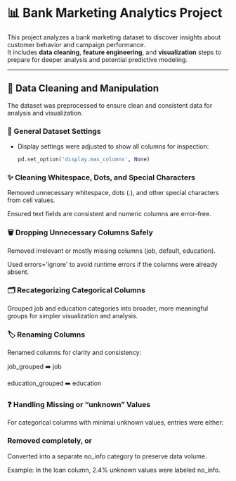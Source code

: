 # 📊 Bank Marketing Analytics Project

This project analyzes a bank marketing dataset to discover insights about customer behavior and campaign performance.  
It includes **data cleaning**, **feature engineering**, and **visualization** steps to prepare for deeper analysis and potential predictive modeling.

---

## 🧹 Data Cleaning and Manipulation

The dataset was preprocessed to ensure clean and consistent data for analysis and visualization.

### 🔧 General Dataset Settings
- Display settings were adjusted to show all columns for inspection:
  ```python
  pd.set_option('display.max_columns', None)

### ✨ Cleaning Whitespace, Dots, and Special Characters

Removed unnecessary whitespace, dots (.), and other special characters from cell values.

Ensured text fields are consistent and numeric columns are error-free.

### 🗑 Dropping Unnecessary Columns Safely

Removed irrelevant or mostly missing columns (job, default, education).

Used errors='ignore' to avoid runtime errors if the columns were already absent.

### 🗂 Recategorizing Categorical Columns

Grouped job and education categories into broader, more meaningful groups for simpler visualization and analysis.

### 🏷 Renaming Columns

Renamed columns for clarity and consistency:

job_grouped ➡️ job

education_grouped ➡️ education

### ❓ Handling Missing or “unknown” Values

For categorical columns with minimal unknown values, entries were either:

### Removed completely, or

Converted into a separate no_info category to preserve data volume.

Example: In the loan column, 2.4% unknown values were labeled no_info.
